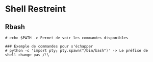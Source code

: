 # Shell Restreint

## Rbash

```
# echo $PATH -> Permet de voir les commandes disponibles

### Exemple de commandes pour s'échapper
# python -c 'import pty; pty.spawn("/bin/bash")' -> Le préfixe de shell change pas /!\
```
